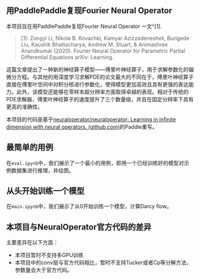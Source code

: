 ## 用PaddlePaddle复现Fourier Neural Operator

本项目旨在用PaddlePaddle复现Fourier Neural Operator 一文^[1].

> [1]: Zongyi Li, Nikola B. Kovachki, Kamyar Azizzadenesheli, Burigede Liu, Kaushik Bhattacharya, Andrew M. Stuart, & Animashree Anandkumar (2020). Fourier Neural Operator for Parametric Partial Differential Equations arXiv: Learning.

这篇文章提出了一种新的神经算子模型——傅里叶神经算子，用于求解参数化的偏微分方程。与其他的用深度学习求解PDE的论文最大的不同在于，傅里叶神经算子直接在傅里叶空间中对积分核进行参数化，使得模型更加高效且具有更强的表达能力。此外，该模型还能够在零样本超分辨率方面取得卓越的表现。相对于传统的PDE求解器，傅里叶神经算子的速度提升了三个数量级，并且在固定分辨率下具有更高的准确性。

本项目的代码是基于[neuraloperator/neuraloperator: Learning in infinite dimension with neural operators. (github.com)](https://github.com/NeuralOperator/neuraloperator)的Paddle重写。


## 最简单的用例

在`eval.ipynb`中，我们展示了一个最小的用例，即用一个已经训练好的模型对示例数据集进行推理，并绘图。

## 从头开始训练一个模型

在`main.ipynb`中，我们展示了从0开始训练一个模型，计算Darcy flow。

## 本项目与NeuralOperator官方代码的差异

主要差异在以下方面：

- 本项目暂时不支持多GPU训练
- 本项目中的conv层与官方代码相比，暂时不支持Tucker或者Cp等分解方法，参数量会大于官方代码。